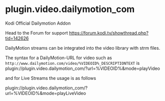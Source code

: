 # plugin.video.dailymotion_com
Kodi Official Dailymotion Addon

Head to the Forum for support
https://forum.kodi.tv/showthread.php?tid=142626

DailyMotion streams can be integrated into the video library with strm files. 

The syntax for a DailyMotion-URL for video such as `http://www.dailymotion.com/video/%VIDEOID%_DESCRIPTIONTEXT` is
plugin://plugin.video.dailymotion_com/?url=%VIDEOID%&mode=playVideo

and for Live Streams the usage is as follows

plugin://plugin.video.dailymotion_com/?url=%VIDEOID%&mode=playLiveVideo
